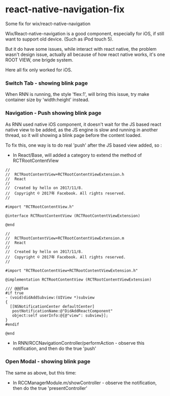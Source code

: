 # react-native-navigation-fix

Some fix for wix/react-native-navigation

Wix/React-native-navigation is a good component, especially for iOS, if still want to support old device. (Such as iPod touch 5).

But it do have some issues, while interact with react native, the problem wasn't design issue, actually all because of how react native works, it's one ROOT VIEW, one brigde system.

Here all fix only worked for iOS.

### Switch Tab - showing blink page

When RNN is running, the style 'flex:1', will bring this issue, try make container size by 'width:height' instead.

### Navigation - Push showing blink page

As RNN used native iOS component, it doesn't wait for the JS based react native view to be added, as the JS engine is slow and running in another thread, so it will showing a blink page before the content loaded.

To fix this, one way is to do real 'push' after the JS based view added, so :

- In React/Base, will added a category to extend the method of RCTRootContentView

```objc
//
//  RCTRootContentView+RCTRootContentViewExtension.h
//  React
//
//  Created by hello on 2017/11/8.
//  Copyright © 2017年 Facebook. All rights reserved.
//

#import "RCTRootContentView.h"

@interface RCTRootContentView (RCTRootContentViewExtension)

@end
```

```objc
//
//  RCTRootContentView+RCTRootContentViewExtension.m
//  React
//
//  Created by hello on 2017/11/8.
//  Copyright © 2017年 Facebook. All rights reserved.
//

#import "RCTRootContentView+RCTRootContentViewExtension.h"

@implementation RCTRootContentView (RCTRootContentViewExtension)

/// @@@Tom
#if true
- (void)didAddSubview:(UIView *)subview
{
  [[NSNotificationCenter defaultCenter]
   postNotificationName:@"DidAddReactComponent"
   object:self userInfo:@{@"view": subview}];
}
#endif

@end
```

- In RNN/RCCNavigationController/performAction - observe this notification, and then do the true 'push'

### Open Modal - showing blink page

The same as above, but this time: 

- In RCCManagerModule.m/showController - observe the notification, then do the true 'presentController'


